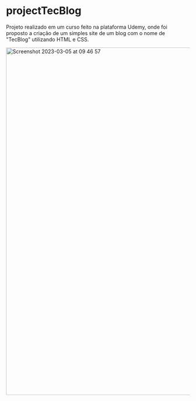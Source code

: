 # projectTecBlog
 Projeto realizado em um curso feito na plataforma Udemy, onde foi proposto a criação de um simples site de um blog com o nome de "TecBlog" utilizando HTML e CSS.

<img width="951" alt="Screenshot 2023-03-05 at 09 46 57" src="https://user-images.githubusercontent.com/125690937/222961346-f891e78c-72a4-4e6f-9448-6fe060ae295e.png">
